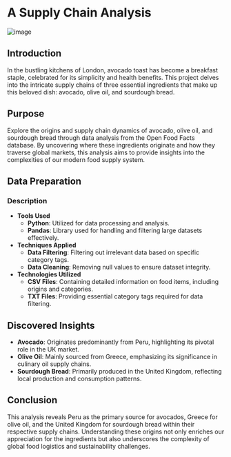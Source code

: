# **A Supply Chain Analysis**

![image](https://github.com/user-attachments/assets/41ccd5be-7920-4ea1-a808-9c96043271d8)

## Introduction
In the bustling kitchens of London, avocado toast has become a breakfast staple, celebrated for its simplicity and health benefits. This project delves into the intricate supply chains of three essential ingredients that make up this beloved dish: avocado, olive oil, and sourdough bread.

## Purpose
Explore the origins and supply chain dynamics of avocado, olive oil, and sourdough bread through data analysis from the Open Food Facts database. By uncovering where these ingredients originate and how they traverse global markets, this analysis aims to provide insights into the complexities of our modern food supply system.

## Data Preparation
### Description
- **Tools Used**
  - **Python**: Utilized for data processing and analysis.
  - **Pandas**: Library used for handling and filtering large datasets effectively.
- **Techniques Applied**
  - **Data Filtering**: Filtering out irrelevant data based on specific category tags.
  - **Data Cleaning**: Removing null values to ensure dataset integrity.
- **Technologies Utilized**
  - **CSV Files**: Containing detailed information on food items, including origins and categories.
  - **TXT Files**: Providing essential category tags required for data filtering.

## Discovered Insights
- **Avocado**: Originates predominantly from Peru, highlighting its pivotal role in the UK market.
- **Olive Oil**: Mainly sourced from Greece, emphasizing its significance in culinary oil supply chains.
- **Sourdough Bread**: Primarily produced in the United Kingdom, reflecting local production and consumption patterns.

## Conclusion
This analysis reveals Peru as the primary source for avocados, Greece for olive oil, and the United Kingdom for sourdough bread within their respective supply chains. Understanding these origins not only enriches our appreciation for the ingredients but also underscores the complexity of global food logistics and sustainability challenges.
